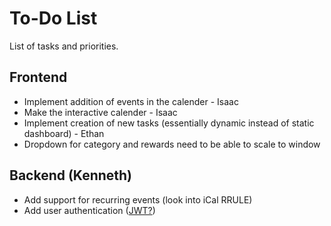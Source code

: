 # To-Do List

List of tasks and priorities.

## Frontend

- Implement addition of events in the calender - Isaac
- Make the interactive calender - Isaac
- Implement creation of new tasks (essentially dynamic instead of static dashboard) - Ethan
- Dropdown for category and rewards need to be able to scale to window


## Backend (Kenneth)

- Add support for recurring events (look into iCal RRULE)
- Add user authentication ([JWT?](https://www.geeksforgeeks.org/python/using-jwt-for-user-authentication-in-flask/))
